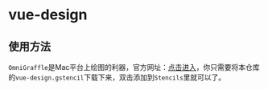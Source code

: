 # vue-design

## 使用方法

`OmniGraffle`是Mac平台上绘图的利器，官方网址：[点击进入](http://www.omnigroup.com/omnigraffle/)，你只需要将本仓库的`vue-design.gstencil`下载下来，双击添加到`Stencils`里就可以了。

![]()
